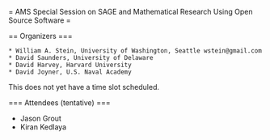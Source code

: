 = AMS Special Session on SAGE and Mathematical Research Using Open Source Software =

== Organizers ===

    * William A. Stein, University of Washington, Seattle wstein@gmail.com
    * David Saunders, University of Delaware
    * David Harvey, Harvard University
    * David Joyner, U.S. Naval Academy 

This does not yet have a time slot scheduled.

=== Attendees (tentative) ===

 * Jason Grout
 * Kiran Kedlaya
